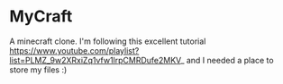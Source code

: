 # MyCraft
A minecraft clone.
I'm following this excellent tutorial https://www.youtube.com/playlist?list=PLMZ_9w2XRxiZq1vfw1lrpCMRDufe2MKV_
and I needed a place to store my files :)
